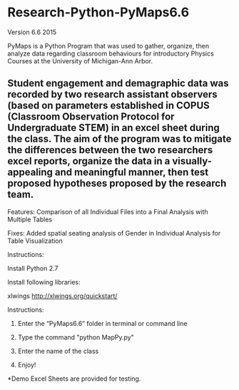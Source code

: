 # Research-Python-PyMaps6.6
Version 6.6
2015

PyMaps is a Python Program that was used to gather, organize, then analyze data regarding classroom behaviours for introductory Physics Courses at the University of Michigan-Ann Arbor.

Student engagement and demagraphic data was recorded by two research assistant observers (based on parameters established in COPUS (Classroom Observation Protocol for Undergraduate STEM) in an excel sheet during the class. The aim of the program was to mitigate the differences between the two researchers excel reports, organize the data in a visually-appealing and meaningful manner, then test proposed hypotheses proposed by the research team.
---

Features: Comparison of all Individual Files into a Final Analysis with Multiple Tables

Fixes: Added spatial seating analysis of Gender in Individual Analysis for Table Visualization



Instructions:

Install Python 2.7

Install following libraries:

xlwings
http://xlwings.org/quickstart/


Instructions:
1) Enter the “PyMaps6.6” folder in terminal or command line
2) Type the command
	"python MapPy.py"
3) Enter the name of the class 
	
4) Enjoy!

*Demo Excel Sheets are provided for testing.


